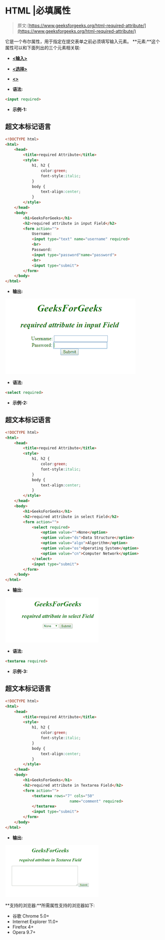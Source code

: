 # HTML |必填属性

> 原文:[https://www.geeksforgeeks.org/html-required-attribute/](https://www.geeksforgeeks.org/html-required-attribute/)

它是一个布尔属性，用于指定在提交表单之前必须填写输入元素。
**元素:**这个属性可以和下面列出的三个元素相关联:

*   [**<输入>**](https://www.geeksforgeeks.org/html-input-required-attribute/?ref=rp)
*   [**<选择>**](https://www.geeksforgeeks.org/html-select-required-attribute/?ref=rp)
*   [**<>**](https://www.geeksforgeeks.org/html-textarea-required-attribute/?ref=rp)

*   **语法:**

```html
<input required>
```

*   **示例-1:**

## 超文本标记语言

```html
<!DOCTYPE html>
<html>
    <head>
        <title>required Attribute</title>
        <style>
            h1, h2 {
                color:green;
                font-style:italic;
            }
            body {
                text-align:center;
            }
        </style>
    </head>
    <body>
        <h1>GeeksForGeeks</h1>
        <h2>required attribute in input Field</h2>
        <form action="">
            Username:
            <input type="text" name="username" required>
            <br>
            Password:
            <input type="password"name="password">
            <br>
            <input type="submit">
        </form>
    </body>
</html>                   
```

*   **输出:**

![](img/ac752b526904ce9890d8693b21605dea.png)

*   **语法:**

```html
<select required>
```

*   **示例-2:**

## 超文本标记语言

```html
<!DOCTYPE html>
<html>
    <head>
        <title>required Attribute</title>
        <style>
            h1, h2 {
                color:green;
                font-style:italic;
            }
            body {
                text-align:center;
            }
        </style>
    </head>
    <body>
        <h1>GeeksForGeeks</h1>
        <h2>required attribute in select Field</h2>
        <form action="">
            <select required>
                <option value="">None</option>
                <option value="ds">Data Structure</option>
                <option value="algo">Algorithm</option>
                <option value="os">Operating System</option>
                <option value="cn">Computer Network</option>
            </select>
            <input type="submit">
        </form>
    </body>
</html>                   
```

*   **输出:**

![](img/dc735225911b23c1c2a2579e7b71d61d.png)

*   **语法:**

```html
<textarea required>
```

*   **示例-3:**

## 超文本标记语言

```html
<!DOCTYPE html>
<html>
    <head>
        <title>required Attribute</title>
        <style>
            h1, h2 {
                color:green;
                font-style:italic;
            }
            body {
                text-align:center;
            }
        </style>
    </head>
    <body>
        <h1>GeeksForGeeks</h1>
        <h2>required attribute in Textarea Field</h2>
        <form action="">
            <textarea rows="7" cols="50"
                             name="comment" required>
            </textarea>
            <input type="submit">
        </form>
    </body>
</html>                   
```

*   **输出:**

![](img/d55b0db2d676b2586880cb9e22271b73.png)

**支持的浏览器:**所需属性支持的浏览器如下:

*   谷歌 Chrome 5.0+
*   Internet Explorer 11.0+
*   Firefox 4+
*   Opera 9.7+